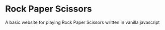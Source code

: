 # Rock Paper Scissors
A basic website for playing Rock Paper Scissors written in vanilla javascript
